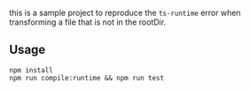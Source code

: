 this is a sample project to reproduce the `ts-runtime` error when transforming a file that is not in the
rootDir.

## Usage
```
npm install
npm run compile:runtime && npm run test
```
